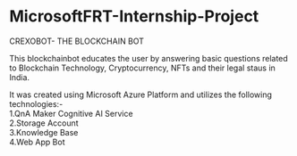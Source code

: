 # MicrosoftFRT-Internship-Project

CREXOBOT- THE BLOCKCHAIN BOT

This blockchainbot educates the user by answering basic questions related to Blockchain Technology, Cryptocurrency, NFTs and their legal staus in India.

It was created using Microsoft Azure Platform and utilizes the following technologies:- <br>
1.QnA Maker Cognitive AI Service <br>
2.Storage Account <br>
3.Knowledge Base <br>
4.Web App Bot <br>
